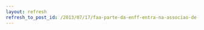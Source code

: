 ```yaml
---
layout: refresh
refresh_to_post_id: /2013/07/17/faa-parte-da-enff-entra-na-associao-de-amigos-da-escola
---
```

